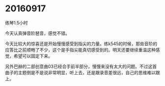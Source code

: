 # 20160917

练琴1.5小时

今天认真弹音阶琶音，感觉不错。

今天比较大的惊喜还是开始慢慢感受到指尖的力量。练k545的时候，那些音阶的应答比之前顺畅了不少，这个是手指尖能真切感受到的。明天还要继续重温这种感觉，希望可以固定下来。

另外巴赫的二部创意曲03已经合手前半部分，慢慢来没有太大的问题。不过这首曲子的主题倒是不是说非常明显，听上去，还是跟录音差很远，自己的思维难以跟上。
